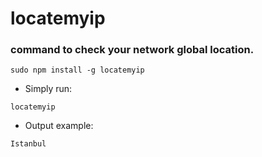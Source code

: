 # locatemyip

### command to check your network global location.

`sudo npm install -g locatemyip`

- Simply run:

`locatemyip`

- Output example:

`Istanbul`
